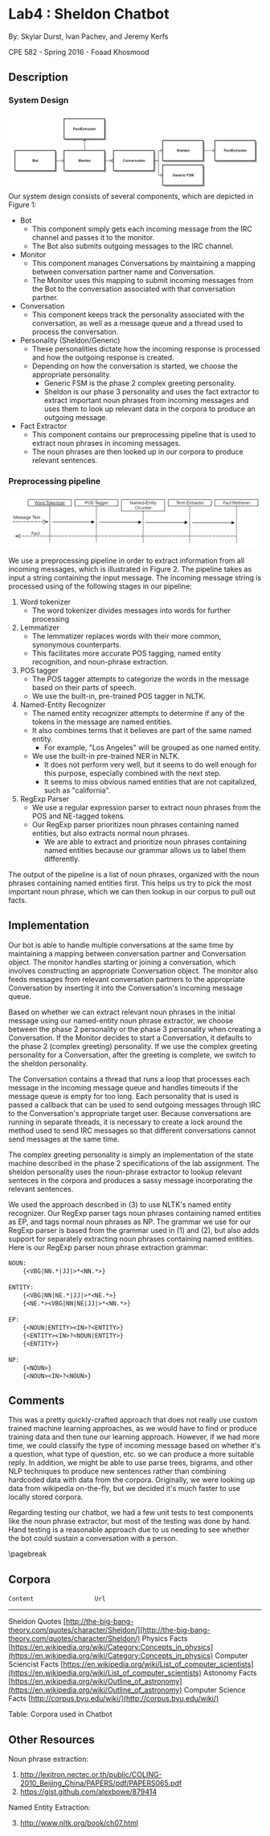 # Lab4 : Sheldon Chatbot
By: Skylar Durst, Ivan Pachev, and Jeremy Kerfs

CPE 582 - Spring 2016 - Foaad Khosmood


## Description

### System Design
![System Design](ChatbotDesign.PNG)
Our system design consists of several components, which are depicted in Figure 1:

* Bot
    * This component simply gets each incoming message from the IRC channel and passes it to the monitor.
    * The Bot also submits outgoing messages to the IRC channel.
* Monitor
    * This component manages Conversations by maintaining a mapping between conversation partner name and Conversation.
    * The Monitor uses this mapping to submit incoming messages from the Bot to the conversation associated with that conversation partner.
* Conversation
    * This component keeps track the personality associated with the conversation, as well as a message queue and a thread used to process the conversation.
* Personality (Sheldon/Generic)
    * These personalities dictate how the incoming response is processed and how the outgoing response is created.
    * Depending on how the conversation is started, we choose the appropriate personality.
        * Generic FSM is the phase 2 complex greeting personality.
        * Sheldon is our phase 3 personality and uses the fact extractor to extract important noun phrases from incoming messages and uses them to look up relevant data in the corpora to produce an outgoing message.
* Fact Extractor
    * This component contains our preprocessing pipeline that is used to extract noun phrases in incoming messages.
    * The noun phrases are then looked up in our corpora to produce relevant sentences.

### Preprocessing pipeline
![Fact Generation Process](FactGenerationProcess.PNG)

We use a preprocessing pipeline in order to extract information from all incoming messages, which is illustrated in Figure 2.
The pipeline takes as input a string containing the input message.
The incoming message string is processed using of the following stages in our pipeline:

1. Word tokenizer
    * The word tokenizer divides messages into words for further processing
1. Lemmatizer
    * The lemmatizer replaces words with their more common, synonymous counterparts.
    * This facilitates more accurate POS tagging, named entity recognition, and noun-phrase extraction.
1. POS tagger
    * The POS tagger attempts to categorize the words in the message based on their parts of speech.
    * We use the built-in, pre-trained POS tagger in NLTK.
1. Named-Entity Recognizer
    * The named entity recognizer attempts to determine if any of the tokens in the message are named entities.
    * It also combines terms that it believes are part of the same named entity.
        * For example, "Los Angeles" will be grouped as one named entity.
    * We use the built-in pre-trained NER in NLTK.
        * It does not perform very well, but it seems to do well enough for this purpose, especially combined with the next step.
        * It seems to miss obvious named entities that are not capitalized, such as "california".
1. RegExp Parser
    * We use a regular expression parser to extract noun phrases from the POS and NE-tagged tokens.
    * Our RegExp parser prioritizes noun phrases containing named entities, but also extracts normal noun phrases.
        * We are able to extract and prioritize noun phrases containing named entities because our grammar allows us to label them differently.

The output of the pipeline is a list of noun phrases, organized with the noun phrases containing named entities first.
This helps us try to pick the most important noun phrase, which we can then lookup in our corpus to pull out facts.




## Implementation
Our bot is able to handle multiple conversations at the same time by maintaining a mapping between conversation partner and Conversation object.
The monitor handles starting or joining a conversation, which involves constructing an appropriate Conversation object.
The monitor also feeds messages from relevant conversation partners to the appropriate Conversation by inserting it into the Conversation's incoming message queue.

Based on whether we can extract relevant noun phrases in the initial message using our named-entity noun phrase extractor, we choose between the phase 2 personality or the phase 3 personality when creating a Conversation.
If the Monitor decides to start a Conversation, it defaults to the phase 2 (complex greeting) personality.
If we use the complex greeting personality for a Conversation, after the greeting is complete, we switch to the sheldon personality.

The Conversation contains a thread that runs a loop that processes each message in the incoming message queue and handles timeouts if the message queue is empty for too long.
Each personality that is used is passed a callback that can be used to send outgoing messages through IRC to the Conversation's appropriate target user.
Because conversations are running in separate threads, it is necessary to create a lock around the method used to send IRC messages so that different conversations cannot send messages at the same time.

The complex greeting personality is simply an implementation of the state machine described in the phase 2 specifications of the lab assignment.
The sheldon personality uses the noun-phrase extractor to lookup relevant senteces in the corpora and produces a sassy message incorporating the relevant sentences.

We used the approach described in (3) to use NLTK's named entity recognizer.
Our RegExp parser tags noun phrases containing named entities as EP, and tags normal noun phrases as NP.
The grammar we use for our RegExp parser is based from the grammar used in (1) and (2), but also adds support for separately extracting noun phrases containing named entities.
Here is our RegExp parser noun phrase extraction grammar:

~~~~
NOUN:
    {<VBG|NN.*|JJ|>*<NN.*>}

ENTITY:
    {<VBG|NN|NE.*|JJ|>*<NE.*>}
    {<NE.*><VBG|NN|NE|JJ|>*<NN.*>}

EP:
    {<NOUN|ENTITY><IN>?<ENTITY>}
    {<ENTITY><IN>?<NOUN|ENTITY>}
    {<ENTITY>}

NP:
    {<NOUN>}
    {<NOUN><IN>?<NOUN>}
~~~~


## Comments

This was a pretty quickly-crafted approach that does not really use custom trained machine learning approaches, as we would have to find or produce training data and then tune our learning approach.
However, if we had more time, we could classify the type of incoming message based on whether it's a question, what type of question, etc. so we can produce a more suitable reply.
In addition, we might be able to use parse trees, bigrams, and other NLP techniques to produce new sentences rather than combining hardcoded data with data from the corpora.
Originally, we were looking up data from wikipedia on-the-fly, but we decided it's much faster to use locally stored corpora.

Regarding testing our chatbot, we had a few unit tests to test components like the noun phrase extractor, but most of the testing was done by hand.
Hand testing is a reasonable approach due to us needing to see whether the bot could sustain a conversation with a person.

\pagebreak

## Corpora

    Content                 Url
-------------------------   ----------------------------------------------------------
Sheldon Quotes              [http://the-big-bang-theory.com/quotes/character/Sheldon/](http://the-big-bang-theory.com/quotes/character/Sheldon/)
Physics Facts                [https://en.wikipedia.org/wiki/Category:Concepts_in_physics](https://en.wikipedia.org/wiki/Category:Concepts_in_physics)
Computer Sciencist Facts     [https://en.wikipedia.org/wiki/List_of_computer_scientists](https://en.wikipedia.org/wiki/List_of_computer_scientists)
Astonomy Facts               [https://en.wikipedia.org/wiki/Outline_of_astronomy](https://en.wikipedia.org/wiki/Outline_of_astronomy)
Computer Science Facts       [http://corpus.byu.edu/wiki/](http://corpus.byu.edu/wiki/)

Table: Corpora used in Chatbot

## Other Resources

Noun phrase extraction:

1. http://lexitron.nectec.or.th/public/COLING-2010_Beijing_China/PAPERS/pdf/PAPERS065.pdf
2. https://gist.github.com/alexbowe/879414

Named Entity Extraction:

3. http://www.nltk.org/book/ch07.html

